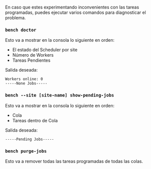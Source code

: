 <!-- add-breadcrumbs -->
<!-- markdown -->

En caso que estes experimentando inconvenientes con las tareas programadas, puedes ejecutar varios comandos para diagnosticar el problema.

### `bench doctor`

Esto va a mostrar en la consola lo siguiente en orden:
- El estado del Scheduler por site
- Número de Workers
- Tareas Pendientes


Salida deseada:

	Workers online: 0
	-----None Jobs-----

### `bench --site [site-name] show-pending-jobs`

Esto va a mostrar en la consola lo siguiente en orden:
- Cola
- Tareas dentro de Cola

Salida deseada:

	-----Pending Jobs-----


### `bench purge-jobs`

Esto va a remover todas las tareas programadas de todas las colas.
